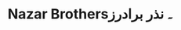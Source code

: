 ---
title: "Nazar Brothers۔ نذر برادرز"
url: /karachi/nazar-brothers-ndhr-brdrz/
shop: office supplies
---